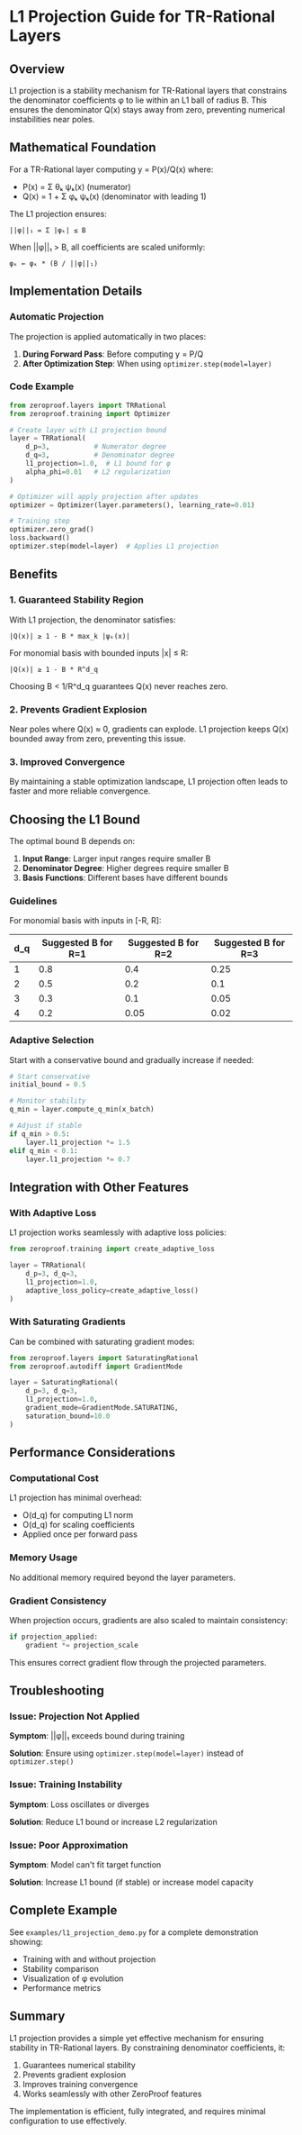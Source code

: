 # L1 Projection Guide for TR-Rational Layers

## Overview

L1 projection is a stability mechanism for TR-Rational layers that constrains the denominator coefficients φ to lie within an L1 ball of radius B. This ensures the denominator Q(x) stays away from zero, preventing numerical instabilities near poles.

## Mathematical Foundation

For a TR-Rational layer computing y = P(x)/Q(x) where:
- P(x) = Σ θₖ ψₖ(x) (numerator)
- Q(x) = 1 + Σ φₖ ψₖ(x) (denominator with leading 1)

The L1 projection ensures:
```
||φ||₁ = Σ |φₖ| ≤ B
```

When ||φ||₁ > B, all coefficients are scaled uniformly:
```
φₖ ← φₖ * (B / ||φ||₁)
```

## Implementation Details

### Automatic Projection

The projection is applied automatically in two places:

1. **During Forward Pass**: Before computing y = P/Q
2. **After Optimization Step**: When using `optimizer.step(model=layer)`

### Code Example

```python
from zeroproof.layers import TRRational
from zeroproof.training import Optimizer

# Create layer with L1 projection bound
layer = TRRational(
    d_p=3,           # Numerator degree
    d_q=3,           # Denominator degree  
    l1_projection=1.0,  # L1 bound for φ
    alpha_phi=0.01   # L2 regularization
)

# Optimizer will apply projection after updates
optimizer = Optimizer(layer.parameters(), learning_rate=0.01)

# Training step
optimizer.zero_grad()
loss.backward()
optimizer.step(model=layer)  # Applies L1 projection
```

## Benefits

### 1. Guaranteed Stability Region

With L1 projection, the denominator satisfies:
```
|Q(x)| ≥ 1 - B * max_k |ψₖ(x)|
```

For monomial basis with bounded inputs |x| ≤ R:
```
|Q(x)| ≥ 1 - B * R^d_q
```

Choosing B < 1/R^d_q guarantees Q(x) never reaches zero.

### 2. Prevents Gradient Explosion

Near poles where Q(x) ≈ 0, gradients can explode. L1 projection keeps Q(x) bounded away from zero, preventing this issue.

### 3. Improved Convergence

By maintaining a stable optimization landscape, L1 projection often leads to faster and more reliable convergence.

## Choosing the L1 Bound

The optimal bound B depends on:

1. **Input Range**: Larger input ranges require smaller B
2. **Denominator Degree**: Higher degrees require smaller B  
3. **Basis Functions**: Different bases have different bounds

### Guidelines

For monomial basis with inputs in [-R, R]:

| d_q | Suggested B for R=1 | Suggested B for R=2 | Suggested B for R=3 |
|-----|---------------------|---------------------|---------------------|
| 1   | 0.8                 | 0.4                 | 0.25                |
| 2   | 0.5                 | 0.2                 | 0.1                 |
| 3   | 0.3                 | 0.1                 | 0.05                |
| 4   | 0.2                 | 0.05                | 0.02                |

### Adaptive Selection

Start with a conservative bound and gradually increase if needed:

```python
# Start conservative
initial_bound = 0.5

# Monitor stability
q_min = layer.compute_q_min(x_batch)

# Adjust if stable
if q_min > 0.5:
    layer.l1_projection *= 1.5
elif q_min < 0.1:
    layer.l1_projection *= 0.7
```

## Integration with Other Features

### With Adaptive Loss

L1 projection works seamlessly with adaptive loss policies:

```python
from zeroproof.training import create_adaptive_loss

layer = TRRational(
    d_p=3, d_q=3,
    l1_projection=1.0,
    adaptive_loss_policy=create_adaptive_loss()
)
```

### With Saturating Gradients

Can be combined with saturating gradient modes:

```python
from zeroproof.layers import SaturatingRational
from zeroproof.autodiff import GradientMode

layer = SaturatingRational(
    d_p=3, d_q=3,
    l1_projection=1.0,
    gradient_mode=GradientMode.SATURATING,
    saturation_bound=10.0
)
```

## Performance Considerations

### Computational Cost

L1 projection has minimal overhead:
- O(d_q) for computing L1 norm
- O(d_q) for scaling coefficients
- Applied once per forward pass

### Memory Usage

No additional memory required beyond the layer parameters.

### Gradient Consistency

When projection occurs, gradients are also scaled to maintain consistency:
```python
if projection_applied:
    gradient *= projection_scale
```

This ensures correct gradient flow through the projected parameters.

## Troubleshooting

### Issue: Projection Not Applied

**Symptom**: ||φ||₁ exceeds bound during training

**Solution**: Ensure using `optimizer.step(model=layer)` instead of `optimizer.step()`

### Issue: Training Instability

**Symptom**: Loss oscillates or diverges

**Solution**: Reduce L1 bound or increase L2 regularization

### Issue: Poor Approximation

**Symptom**: Model can't fit target function

**Solution**: Increase L1 bound (if stable) or increase model capacity

## Complete Example

See `examples/l1_projection_demo.py` for a complete demonstration showing:
- Training with and without projection
- Stability comparison
- Visualization of φ evolution
- Performance metrics

## Summary

L1 projection provides a simple yet effective mechanism for ensuring stability in TR-Rational layers. By constraining denominator coefficients, it:

1. Guarantees numerical stability
2. Prevents gradient explosion
3. Improves training convergence
4. Works seamlessly with other ZeroProof features

The implementation is efficient, fully integrated, and requires minimal configuration to use effectively.
